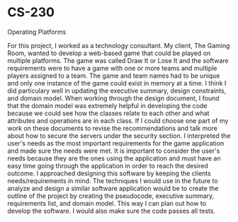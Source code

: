 # CS-230
Operating Platforms

For this project, I worked as a technology consultant. My client, The Gaming Room, wanted to develop a web-based game that could be played on multiple platforms. The game was called Draw It or Lose It and the software requirements were to have a game with one or more teams and multiple players assigned to a team. The game and team names had to be unique and only one instance of the game could exist in memory at a time. I think I did particulary well in updating the executive summary, design constraints, and domain model. When working through the design document, I found that the domain model was extremely helpful in developing the code because we could see how the classes relate to each other and what attributes and operations are in each class. If I could choose one part of my work on these documents to revise the recommendations and talk more about how to secure the servers under the security section. I interpreted the user's needs as the most important requirements for the game application and made sure the needs were met. It is important to consider the user's needs because they are the ones using the application and must have an easy time going through the application in order to reach the desired outcome. I approached designing this software by keeping the clients needs/requirements in mind. The techniques I would use in the future to analyze and design a similar software application would be to create the outline of the project by creating the pseudocode, executive summary, requirements list, and domain model. This way I can plan out how to develop the software. I would also make sure the code passes all tests. 
